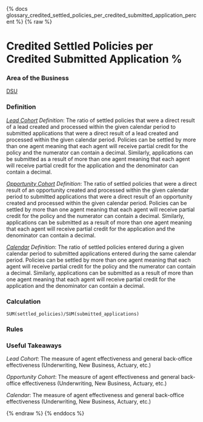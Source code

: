 {% docs glossary_credited_settled_policies_per_credited_submitted_application_percent %}
{% raw %}

<a name="credited_settled_policies_per_credited_submitted_application_percent"></a>
# Credited Settled Policies per Credited Submitted Application %

### Area of the Business
[DSU](#!/exposure/docs.business_glossary.glossary#DSU)

### Definition
_[Lead Cohort](#!/exposure/docs.business_glossary.glossary#lead_cohort_reports) Definition_: 
The ratio of settled policies that were a direct result of a lead 
created and processed within the given calendar period to submitted applications that were a 
direct result of a lead created and processed within the given calendar period. Policies can be 
settled by more than one agent meaning that each agent will receive partial credit for the policy 
and the numerator can contain a decimal. Similarly, applications can be submitted as a result 
of more than one agent meaning that each agent will receive partial credit for the application 
and the denominator can contain a decimal.

_[Opportunity Cohort](#!/exposure/docs.business_glossary.glossary#opportunity_cohort_reports) Definition_: 
The ratio of settled policies that were a direct result of an 
opportunity created and processed within the given calendar period to submitted applications 
that were a direct result of an opportunity created and processed within the given calendar 
period. Policies can be settled by more than one agent meaning that each agent will receive 
partial credit for the policy and the numerator can contain a decimal. Similarly, applications 
can be submitted as a result of more than one agent meaning that each agent will receive partial 
credit for the application and the denominator can contain a decimal.

_[Calendar](#!/exposure/docs.business_glossary.glossary#calendar_reports) Definition_: 
The ratio of settled policies entered during a given calendar period to 
submitted applications entered during the same calendar period. Policies can be settled by more 
than one agent meaning that each agent will receive partial credit for the policy and the 
numerator can contain a decimal. Similarly, applications can be submitted as a result of more 
than one agent meaning that each agent will receive partial credit for the application and the 
denominator can contain a decimal.

### Calculation
`SUM(settled_policies)/SUM(submitted_applications)`

### Rules


### Useful Takeaways
_Lead Cohort_: The measure of agent effectiveness and general back-office effectiveness 
(Underwriting, New Business, Actuary, etc.)

_Opportunity Cohort_: The measure of agent effectiveness and general back-office effectiveness 
(Underwriting, New Business, Actuary, etc.)

_Calendar_: The measure of agent effectiveness and general back-office effectiveness 
(Underwriting, New Business, Actuary, etc.) 

{% endraw %}
{% enddocs %}